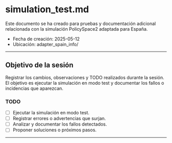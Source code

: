 # simulation_test.md

Este documento se ha creado para pruebas y documentación adicional relacionada con la simulación PolicySpace2 adaptada para España.

- Fecha de creación: 2025-05-12
- Ubicación: adapter_spain_info/

---

## Objetivo de la sesión

Registrar los cambios, observaciones y TODO realizados durante la sesión. El objetivo es ejecutar la simulación en modo test y documentar los fallos o incidencias que aparezcan.

### TODO

- [ ] Ejecutar la simulación en modo test.
- [ ] Registrar errores o advertencias que surjan.
- [ ] Analizar y documentar los fallos detectados.
- [ ] Proponer soluciones o próximos pasos.

---
